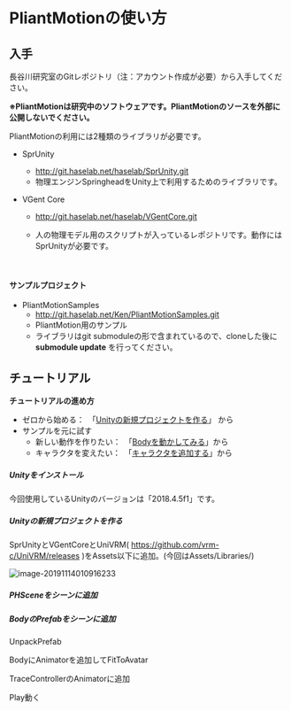 # PliantMotionの使い方

## 入手

長谷川研究室のGitレポジトリ（注：アカウント作成が必要）から入手してください。

**※PliantMotionは研究中のソフトウェアです。PliantMotionのソースを外部に公開しないでください。**



PliantMotionの利用には2種類のライブラリが必要です。

 

- SprUnity

  - http://git.haselab.net/haselab/SprUnity.git
  - 物理エンジンSpringheadをUnity上で利用するためのライブラリです。

- VGent Core

  - http://git.haselab.net/haselab/VGentCore.git 

  - 人の物理モデル用のスクリプトが入っているレポジトリです。動作にはSprUnityが必要です。



​    

#### サンプルプロジェクト

- PliantMotionSamples
  - http://git.haselab.net/Ken/PliantMotionSamples.git
  - PliantMotion用のサンプル
  - ライブラリはgit submoduleの形で含まれているので、cloneした後に**submodule update** を行ってください。



## チュートリアル

**チュートリアルの進め方**

- ゼロから始める：　「[Unityの新規プロジェクトを作る](#Unityの新規プロジェクトを作る)」 から
- サンプルを元に試す
  - 新しい動作を作りたい：　「[Bodyを動かしてみる](#Bodyを動かしてみる)」から
  - キャラクタを変えたい：　「[キャラクタを追加する](#キャラクタを追加する)」から
##### Unityをインストール
今回使用しているUnityのバージョンは「2018.4.5f1」です。

##### Unityの新規プロジェクトを作る

SprUnityとVGentCoreとUniVRM( https://github.com/vrm-c/UniVRM/releases )をAssets以下に追加。(今回はAssets/Libraries/)

![image-20191114010916233](C:\Users\sugi\AppData\Roaming\Typora\typora-user-images\image-20191114010916233.png)

##### PHSceneをシーンに追加



##### BodyのPrefabをシーンに追加

UnpackPrefab

BodyにAnimatorを追加してFitToAvatar

TraceControllerのAnimatorに追加

Play動く